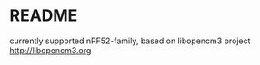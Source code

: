 README
======
currently supported nRF52-family, based on libopencm3 project
http://libopencm3.org
##
